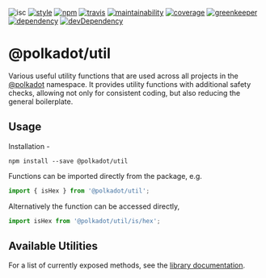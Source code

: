 ![isc](https://img.shields.io/badge/license-ISC-lightgrey.svg?style=flat-square)
[![style](https://img.shields.io/badge/code%20style-semistandard-lightgrey.svg?style=flat-square)](https://github.com/Flet/semistandard)
[![npm](https://img.shields.io/npm/v/@polkadot/util.svg?style=flat-square)](https://www.npmjs.com/package/@polkadot/util)
[![travis](https://img.shields.io/travis/polkadot-js/util.svg?style=flat-square)](https://travis-ci.org/polkadot-js/util)
[![maintainability](https://img.shields.io/codeclimate/maintainability/polkadot-js/util.svg?style=flat-square)](https://codeclimate.com/github/polkadot-js/util/maintainability)
[![coverage](https://img.shields.io/coveralls/polkadot-js/util.svg?style=flat-square)](https://coveralls.io/github/polkadot-js/util?branch=master)
[![greenkeeper](https://img.shields.io/badge/greenkeeper-enabled-brightgreen.svg?style=flat-square)](https://greenkeeper.io/)
[![dependency](https://img.shields.io/david/polkadot-js/util.svg?style=flat-square)](https://david-dm.org/polkadot-js/util)
[![devDependency](https://img.shields.io/david/dev/polkadot-js/util.svg?style=flat-square)](https://david-dm.org/polkadot-js/util#info=devDependencies)

# @polkadot/util

Various useful utility functions that are used across all projects in the [@polkadot](https://polkadot.js.org) namespace. It provides utility functions with additional safety checks, allowing not only for consistent coding, but also reducing the general boilerplate.

## Usage

Installation -

```
npm install --save @polkadot/util
```

Functions can be imported directly from the package, e.g.

```js
import { isHex } from '@polkadot/util';
```

Alternatively the function can be accessed directly,

```js
import isHex from '@polkadot/util/is/hex';
```

## Available Utilities

For a list of currently exposed methods, see the [library documentation](docs/README.md).
